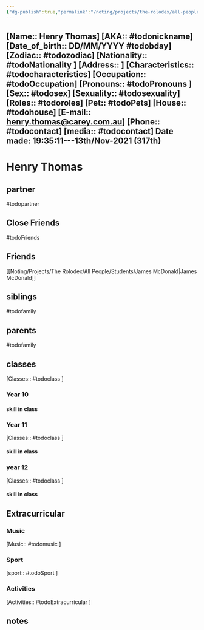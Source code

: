 ```yaml
---
{"dg-publish":true,"permalink":"/noting/projects/the-rolodex/all-people/students/henry-thomas/","dgHomeLink":true,"dgPassFrontmatter":false}
---
```


[Name:: Henry Thomas]
[AKA:: #todonickname]
[Date_of_birth:: DD/MM/YYYY #todobday] 
[Zodiac:: #todozodiac] 
[Nationality:: #todoNationality ]
[Address:: ]
[Characteristics::  #todocharacteristics]
[Occupation:: #todoOccupation]
[Pronouns:: #todoPronouns ]
[Sex:: #todosex]
[Sexuality:: #todosexuality]
[Roles:: #todoroles]
[Pet:: #todoPets]
[House:: #todohouse]
[E-mail:: <henry.thomas@carey.com.au>]
[Phone:: #todocontact]
[media:: #todocontact]
Date made: 19:35:11---13th/Nov-2021 (317th) 
---
# Henry Thomas
## partner
#todopartner
## Close Friends
#todoFriends
## Friends
[[Noting/Projects/The Rolodex/All People/Students/James McDonald|James McDonald]]
## siblings
#todofamily
## parents
#todofamily
## classes
[Classes:: #todoclass ]
### Year 10
#### skill in class
### Year 11
[Classes:: #todoclass ]
#### skill in class
### year 12
[Classes:: #todoclass ]
#### skill in class
## Extracurricular
### Music
[Music:: #todomusic ]
### Sport
[sport:: #todoSport ]
### Activities
[Activities:: #todoExtracurricular ]
## notes
